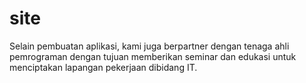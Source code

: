 # site
Selain pembuatan aplikasi, kami juga berpartner dengan tenaga ahli pemrograman dengan tujuan memberikan seminar dan edukasi untuk menciptakan lapangan pekerjaan dibidang IT.
